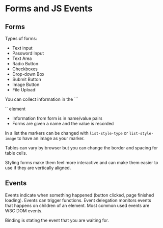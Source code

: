 # Forms and JS Events
## Forms
Types of forms:
- Text input
- Password Input
- Text Area
- Radio Button
- Checkboxes
- Drop-down Box
- Submit Button
- Image Button
- File Upload

You can collect information in the ```<form>`` element
- Information from form is in name/value pairs
- Forms are given a name and the value is recorded

In a list the markers can be changed with ```list-style-type``` or ```list-style-image``` to have an image as your marker.

Tables can vary by browser but you can change the border and spacing for table cells.

Styling forms make them feel more interactive and can make them easier to use if they are vertically aligned.

## Events
Events indicate when something happened (button clicked, page finished loading). Events can trigger functions. Event delegation monitors events that happens on children of an element. Most common used events are W3C DOM events.

Binding is stating the event that you are waiting for.




